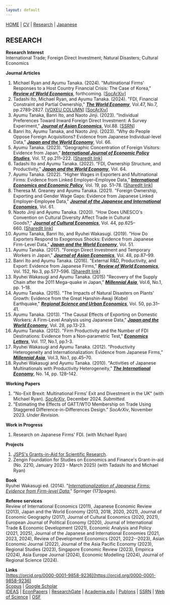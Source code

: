```yaml
---
layout: default
---
```


[HOME](/index.md) | [CV](/cv.md) | [Research](/research.md) | [Japanese](/japanese.md) 

[](#)

RESEARCH
--------


**Research Interest**  
International Trade; Foreign Direct Investment; Natural Disasters; Cultural Economics

**Journal Articles**

1. Michael Ryan and Ayumu Tanaka. (2024). "Multinational Firms' Responses to a Host Country Financial Crisis: The Case of Korea," **_[Review of World Economics](https://doi.org/10.1007/s10290-024-00578-w)_**, forthcoming. [[SocArXiv](https://doi.org/10.31235/osf.io/cdajf)]
2. Tadashi Ito, Michael Ryan, and Ayumu Tanaka. (2024). "FDI, Financial Constraint and Partial Ownership," **_[The World Economy](https://doi.org/10.1111/twec.13561)_**, Vol.47, No.7, pp.2789-2827. [[VOXEU COLUMN](https://cepr.org/voxeu/columns/partial-ownership-financial-constraints-and-foreign-direct-investment)] [[SocArXiv](https://doi.org/10.31235/osf.io/9djup)]
3. Ayumu Tanaka, Banri Ito, and Naoto Jinji. (2023). "Individual Preferences Toward Inward Foreign Direct Investment: A Survey Experiment,"  **_[Journal of Asian Economics](https://doi.org/10.1016/j.asieco.2023.101644)_**, Vol.88. [[SSRN](https://ssrn.com/abstract=4221913)]
4.  Banri Ito, Ayumu Tanaka, and Naoto Jinji. (2023). “Why do People Oppose Foreign Acquisitions? Evidence from Japanese Individual-level Data,” **_[Japan and the World Economy](https://doi.org/10.1016/j.japwor.2023.101187)_**, Vol. 66.
5.  Ayumu Tanaka. (2023). “Geographic Concentration of Foreign Visitors: Evidence from Japan,” **_[International Journal of Economic Policy Studies](https://doi.org/10.1007/s42495-022-00099-0)_**, Vol. 17, pp.211–222. [[SharedIt link](https://rdcu.be/c1Io7)]
6.  Tadashi Ito and Ayumu Tanaka. (2022). “FDI, Ownership Structure, and Productivity,” **_[Japan and the World Economy](https://doi.org/10.1016/j.japwor.2022.101158)_**, Vol. 64.
7.  Ayumu Tanaka. (2022). “Higher Wages in Exporters and Multinational Firms: Evidence from Linked Employer–Employee Data,” **_[International Economics and Economic Policy](https://doi.org/10.1007/s10368-021-00517-2)_**, Vol. 19, pp. 51–78. [[SharedIt link](https://rdcu.be/cwL22)]
8.  Theresa M. Greaney and Ayumu Tanaka. (2021). "Foreign Ownership, Exporting and Gender Wage Gaps: Evidence from Japanese Linked Employer-Employee Data," **_[Journal of the Japanese and International Economies](https://doi.org/10.1016/j.jjie.2021.101151)_**, Vol. 61.
9.  Naoto Jinji and Ayumu Tanaka. (2020). "How Does UNESCO's Convention on Cultural Diversity Affect Trade in Cultural Goods?," **_[Journal of Cultural Economics](https://doi.org/10.1007/s10824-020-09380-6)_**, Vol. 44, pp.625–660. [[SharedIt link](https://rdcu.be/cw4lh)]
10. Ayumu Tanaka, Banri Ito, and Ryuhei Wakasugi. (2019). "How Do Exporters Respond to Exogenous Shocks: Evidence from Japanese Firm-Level Data," **_[Japan and the World Economy](https://doi.org/10.1016/j.japwor.2019.100962)_**, Vol. 51.
11. Ayumu Tanaka. (2017). "Foreign Direct Investment and Temporary Workers in Japan," **_[Journal of Asian Economics](https://doi.org/10.1016/j.asieco.2016.10.004)_**, Vol. 48, pp.87–99.
12. Banri Ito and Ayumu Tanaka. (2016). "External R&D, Productivity, and Export: Evidence from Japanese Firms," **_[Review of World Economics](https://dx.doi.org/10.1007/s10290-015-0240-y)_**, Vol. 152, No.3, pp.577–596. [[SharedIt link](https://rdcu.be/cw4lp)]
13. Ryuhei Wakasugi and Ayumu Tanaka. (2015) "Recovery of the Supply Chain after the 2011 Mega-quake in Japan,” **_[Millennial Asia](http://doi.org/10.1177%2F0976399614563221)_**, Vol.6, No.1, pp. 1–18. 
14. Ayumu Tanaka. (2015). "The Impacts of Natural Disasters on Plants' Growth: Evidence from the Great Hanshin-Awaji (Kobe) Earthquake," **_[Regional Science and Urban Economics](https://dx.doi.org/10.1016/j.regsciurbeco.2014.11.002)_**, Vol. 50, pp.31–41. 
15. Ayumu Tanaka. (2013). "The Causal Effects of Exporting on Domestic Workers: A Firm-Level Analysis using Japanese Data," **_[Japan and the World Economy](https://dx.doi.org/10.1016/j.japwor.2013.06.003)_**, Vol. 28, pp.13-23.
16. Ayumu Tanaka. (2012). "Firm Productivity and the Number of FDI Destinations: Evidence from a Non-parametric Test," **_[Economics Letters](https://dx.doi.org/10.1016/j.econlet.2012.04.079)_**, Vol. 117, No.1, pp.1-3. 
17. Ryuhei Wakasugi and Ayumu Tanaka. (2012). "Productivity Heterogeneity and Internationalization: Evidence from Japanese Firms,” **_[Millennial Asia](http://doi.org/10.1177%2F097639961200300103)_**, Vol.3, No.1, pp.45–70.  
18. Ryuhei Wakasugi and Ayumu Tanaka. (2010). "Activities of Japanese Multinationals with Productivity Heterogeneity,” **_[The International Economy](http://doi.org/10.5652/internationaleconomy.ie2010.08.w.t)_**, No. 14, pp. 128–142. 



**Working Papers**

1.  "No-Exit Brexit: Multinational Firms’ Exit and Divestment in the UK" (with Michael Ryan). [_SocArXiv_](https://doi.org/10.31235/osf.io/yx7as), December 2024. _Submitted._
3. "Estimating the Effects of GATT/WTO Membership on Trade Using Staggered Difference-in-Differences Design.” _SocArXiv_, November 2023. _Under Revision._



**Work in Progress**
1.  Research on Japanese Firms' FDI. (with Michael Ryan)


**Projects**
1.  [JSPS's Grants-in-Aid for Scientific Research](https://nrid.nii.ac.jp/en/nrid/1000020583967/).
1.  Zengin Foundation for Studies on Economics and Finance's Grant-in-aid (No. 2210, January 2023 - March 2025) (with Tadashi Ito and Michael Ryan)


**Book**  
Ryuhei Wakasugi ed. (2014). "_[Internationalization of Japanese Firms: Evidence from Firm-level Data](https://dx.doi.org/10.1007/978-4-431-54532-3)_," Springer (173pages).  
  
**Referee services**  
Review of International Economics (2011), Japanese Economic Review (2013), Japan and the World Economy (2013, 2018, 2020, 2021), Journal of Economic Geography (2017), Journal of Cultural Economics (2020, 2021), European Journal of Political Economy (2020), Journal of International Trade & Economic Development (2021), Economic Analysis and Policy (2021, 2025), Journal of the Japanese and International Economies (2021, 2023, 2024), Review of Development Economics (2021, 2022--2023), Asian Economic Journal (2022), Journal of the Asia Pacific Economy (2023), Regional Studies (2023), Singapore Economic Review (2023), Empirica (2024), Asia Europe Journal (2024), Economic Modelling (2024), Journal of Regional Science (2024).

**Links**  
[https://orcid.org/0000-0001-9858-9236](https://orcid.org/0000-0001-9858-9236)  
[Scopus](https://www.scopus.com/authid/detail.uri?authorId=55792392300) | [Google Scholar](https://scholar.google.co.jp/citations?user=7o9PsBoAAAAJ&hl=en)  
[IDEAS](http://ideas.repec.org/f/pta352.html) | [EconPapers](http://econpapers.repec.org/RAS/pta352.htm) | [ResearchGate](https://www.researchgate.net/profile/Ayumu_Tanaka/) | [Academia.edu](https://publons.com/researcher/4668250/ayumu-tanaka/) | [Publons](https://publons.com/researcher/4668250/ayumu-tanaka/) | [SSRN](https://papers.ssrn.com/sol3/cf_dev/AbsByAuth.cfm?per_id=4610439) | 
[Web of Science](https://www.webofscience.com/wos/author/record/ABE-8642-2021) | [OSF](https://osf.io/ne73u/) 

